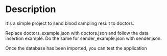 # Description
It's a simple project to send blood sampling result to doctors.

Replace doctors_example.json with doctors.json and follow the data insertion example. Do the same for sender_example.json with sender.json.

Once the database has been imported, you can test the application
